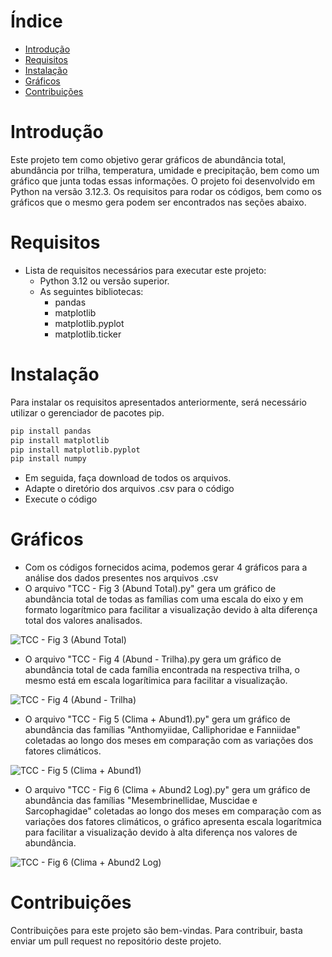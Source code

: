 **Índice**
================

* [Introdução](#introdução)
* [Requisitos](#requisitos)
* [Instalação](#instalação)
* [Gráficos](#gráficos)
* [Contribuições](#contribuições)


**Introdução**
===============

Este projeto tem como objetivo gerar gráficos de abundância total, abundância por trilha, temperatura, umidade e precipitação, bem como um gráfico que junta todas essas informações. O projeto foi desenvolvido em Python na versão 3.12.3. Os requisitos para rodar os códigos, bem como os gráficos que o mesmo gera podem ser encontrados nas seções abaixo.


**Requisitos**
==============

* Lista de requisitos necessários para executar este projeto:
   * Python 3.12 ou versão superior.
   * As seguintes bibliotecas:
       * pandas
       * matplotlib
       * matplotlib.pyplot
       * matplotlib.ticker


**Instalação**
==============

Para instalar os requisitos apresentados anteriormente, será necessário utilizar o gerenciador de pacotes pip.

```python
pip install pandas
pip install matplotlib
pip install matplotlib.pyplot
pip install numpy
```

* Em seguida, faça download de todos os arquivos.
* Adapte o diretório dos arquivos .csv para o código
* Execute o código


**Gráficos**
============

* Com os códigos fornecidos acima, podemos gerar 4 gráficos para a análise dos dados presentes nos arquivos .csv
* O arquivo "TCC - Fig 3 (Abund Total).py" gera um gráfico de abundância total de todas as famílias com uma escala do eixo y em formato logarítmico para facilitar a visualização devido à alta diferença total dos valores analisados.

![TCC - Fig 3 (Abund Total)](https://github.com/Glei19/TCC-DIPTERA-BRACHYCERA/assets/84149863/27e652ba-76c0-48b1-95a4-cdca78051bae)


* O arquivo "TCC - Fig 4 (Abund - Trilha).py gera um gráfico de abundância total de cada família encontrada na respectiva trilha, o mesmo está em escala logarítimica para facilitar a visualização. 

![TCC - Fig 4 (Abund - Trilha)](https://github.com/Glei19/TCC-DIPTERA-BRACHYCERA/assets/84149863/55a7f85f-04c6-4b18-a679-ecd8cba81fd4)


* O arquivo "TCC - Fig 5 (Clima + Abund1).py" gera um gráfico de abundância das famílias "Anthomyiidae, Calliphoridae e Fanniidae" coletadas ao longo dos meses em comparação com as variações dos fatores climáticos.

![TCC - Fig 5 (Clima + Abund1)](https://github.com/Glei19/TCC-DIPTERA-BRACHYCERA/assets/84149863/f55327e8-7723-49be-8817-ea53d2083331)


* O arquivo "TCC - Fig 6  (Clima + Abund2 Log).py" gera um gráfico de abundância das famílias "Mesembrinellidae, Muscidae e Sarcophagidae" coletadas ao longo dos meses em comparação com as variações dos fatores climáticos, o gráfico apresenta escala logarítmica para facilitar a visualização devido à alta diferença nos valores de abundância.

![TCC - Fig 6  (Clima + Abund2 Log)](https://github.com/Glei19/TCC-DIPTERA-BRACHYCERA/assets/84149863/4cb117cb-c9c1-4c87-aec6-054c1e345544)


**Contribuições**
================

Contribuições para este projeto são bem-vindas. Para contribuir, basta enviar um pull request no repositório deste projeto.
